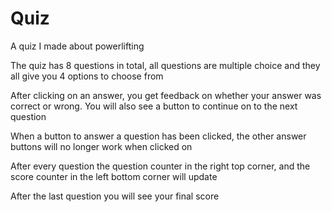 # Quiz

A quiz I made about powerlifting

The quiz has 8 questions in total, all questions are multiple choice and they all give you 4 options to choose from

After clicking on an answer, you get feedback on whether your answer was correct or wrong. You will also see a button to continue on to the next question

When a button to answer a question has been clicked, the other answer buttons will no longer work when clicked on

After every question the question counter in the right top corner, and the score counter in the left bottom corner will update

After the last question you will see your final score
